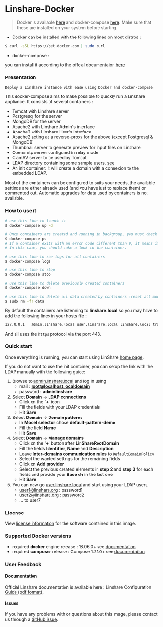 # Linshare-Docker

> Docker is available [here](https://www.docker.com/products/docker) and docker-compose [here](https://docs.docker.com/compose).
> Make sure that these are installed on your system before starting.

* Docker can be installed with the following lines on most distros :

```bash
$ curl -sSL https://get.docker.com | sudo curl
```

* docker-compose :

you can install it according to the offcial documentaion [here](https://docs.docker.com/compose/install/)

### Presentation

    Deploy a Linshare instance with ease using Docker and docker-compose

This docker-compose aims to make possible to quickly run a Linshare appliance.
It consists of several containers :

* Tomcat with Linshare server
* Postgresql for the server
* MongoDB for the server
* Apache2 with Linshare Admin's interface
* Apache2 with Linshare User's interface
* Apache2 acting as a reverse-proxy for the above (except Postgresql & MongoDB)
* Thumbnail server to generate preview for input files on Linshare 
* Opensmtp server configured in relay mode
* ClamAV server to be used by Tomcat
* LDAP directory containing some sample users. [see](https://github.com/linagora/linshare-ldap-for-tests-dockerfile)
* An init container: it will create a domain with a connexion to the embedded
  LDAP.

Most of the containers can be configured to suits your needs, the available settings are either already used (and you have just to replace them) or commented out.
Automatic upgrades for data used by containers is not available.

### How to use it

```bash
# use this line to launch it
$ docker-compose up -d

# Once containers are created and running in backgroup, you must check if they are running properly:
$ docker-compose ps
# If a container exits with an error code different than 0, it means it failed.
# In this case, you should take a look to the container.

# use this line to see logs for all containers
$ docker-compose logs

# use this line to stop
$ docker-compose stop

# use this line to delete previously created containers
$ docker-compose down

# use this line to delete all data created by containers (reset all modifications)
$ sudo rm -fr data
```

By default the containers are listenning to **linshare.local** so you may have to add the following lines in your hosts file :

```bash
127.0.0.1   admin.linshare.local user.linshare.local linshare.local traefik.linshare.local
```

And all uses the ```https``` protocol via the port 443.

### Quick start

Once everything is running, you can start using LinShare [home page](https://linshare.local).

If you do not want to use the init container, you can setup the link with the
LDAP manually with the following guide:
1. Browse to [admin.linshare.local](https://admin.linshare.local) and log in using
    - mail : **root@localhost.localdomain**
    - password : **adminlinshare**
2. Select **Domain** &rarr; **LDAP connections**
    - Click on the '**+**' icon
    - Fill the fields with your LDAP credentials
    - Hit **Save**
3. Select **Domain** &rarr; **Domain patterns**
    - In **Model selector** chose **default-pattern-demo**
    - Fill the field **Name**
    - Hit **Save**
4. Select **Domain** &rarr; **Manage domains**
    - Click on the '**+**' button after **LinShareRootDomain**
    - Fill the fields **Identifier**, **Name** and **Description**
    - Leave **Inter-domains communication rules** to ```DefaultDomainPolicy```
    - Select the wanted settings for the remaining fields
    - Click on **Add provider**
    - Select the previous created elements in **step 2** and **step 3** for each fields and provide your **Base dn** in the last one
    - Hit **Save**
5. You can now go [user.linshare.local](https://user.linshare.local/) and start using your LDAP users.
    - user1@linshare.org : password1
    - user2@linshare.org : password2
    - ... to user7


### License

View [license information](http://www.linshare.org/licenses/LinShare-License_AfferoGPL-v3_en.pdf) for the software contained in this image.

### Supported Docker versions

* required **docker** engine release : 18.06.0+ see [ documentation](https://docs.docker.com/installation/)  
* required **composer** release : Compose 1.21.0+ see [documentation](https://github.com/docker/docker.github.io/blob/master/compose/compose-file/compose-versioning.md)


### User Feedback

#### Documentation

Official Linshare documentation is available here : [Linshare Configuration Guide (pdf format)](http://download.linshare.org/documentation/admins/Linagora_DOC_LinShare-1.7.0_Guide-Config-Admin_fr_20150303.pdf).


#### Issues

If you have any problems with or questions about this image, please contact us through a [GitHub issue](https://github.com/linagora/linshare-docker/issues).

